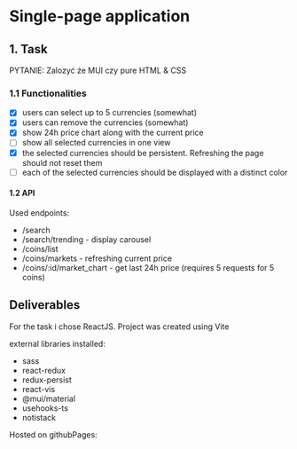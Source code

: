 # Single-page application

## 1. Task

PYTANIE: Zalozyć że MUI czy pure HTML & CSS

### 1.1 Functionalities

- [x] users can select up to 5 currencies (somewhat)
- [x] users can remove the currencies (somewhat)
- [x] show 24h price chart along with the current price
      <!-- refreshes every 3s -->
- [ ] show all selected currencies in one view
      <!-- refreshes every 20s -->
- [x] the selected currencies should be persistent. Refreshing the page should not reset them
      <!-- redux persist -->
- [ ] each of the selected currencies should be displayed with a distinct color

#### 1.2 API

Used endpoints:

- /search
- /search/trending - display carousel
- /coins/list
- /coins/markets - refreshing current price
- /coins/:id/market_chart - get last 24h price (requires 5 requests for 5 coins)

## Deliverables

For the task i chose ReactJS. Project was created using Vite

external libraries installed:

- sass
- react-redux
- redux-persist
- react-vis
- @mui/material
- usehooks-ts
- notistack

Hosted on githubPages: []()

